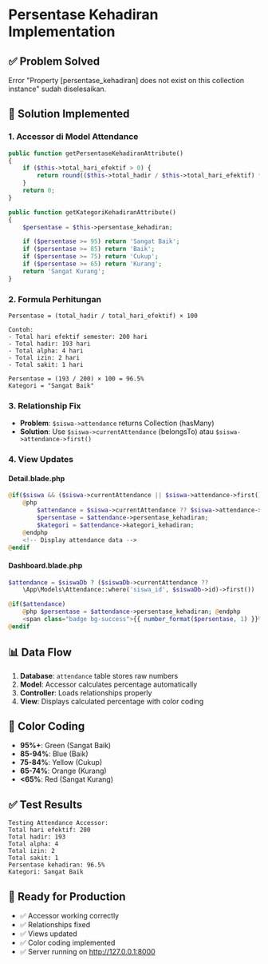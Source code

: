 # Persentase Kehadiran Implementation

## ✅ **Problem Solved**

Error "Property [persentase_kehadiran] does not exist on this collection instance" sudah diselesaikan.

## 🔧 **Solution Implemented**

### 1. **Accessor di Model Attendance**

```php
public function getPersentaseKehadiranAttribute()
{
    if ($this->total_hari_efektif > 0) {
        return round(($this->total_hadir / $this->total_hari_efektif) * 100, 2);
    }
    return 0;
}

public function getKategoriKehadiranAttribute()
{
    $persentase = $this->persentase_kehadiran;

    if ($persentase >= 95) return 'Sangat Baik';
    if ($persentase >= 85) return 'Baik';
    if ($persentase >= 75) return 'Cukup';
    if ($persentase >= 65) return 'Kurang';
    return 'Sangat Kurang';
}
```

### 2. **Formula Perhitungan**

```
Persentase = (total_hadir / total_hari_efektif) × 100

Contoh:
- Total hari efektif semester: 200 hari
- Total hadir: 193 hari
- Total alpha: 4 hari
- Total izin: 2 hari
- Total sakit: 1 hari

Persentase = (193 / 200) × 100 = 96.5%
Kategori = "Sangat Baik"
```

### 3. **Relationship Fix**

-   **Problem**: `$siswa->attendance` returns Collection (hasMany)
-   **Solution**: Use `$siswa->currentAttendance` (belongsTo) atau `$siswa->attendance->first()`

### 4. **View Updates**

#### Detail.blade.php

```php
@if($siswa && ($siswa->currentAttendance || $siswa->attendance->first()))
    @php
        $attendance = $siswa->currentAttendance ?? $siswa->attendance->first();
        $persentase = $attendance->persentase_kehadiran;
        $kategori = $attendance->kategori_kehadiran;
    @endphp
    <!-- Display attendance data -->
@endif
```

#### Dashboard.blade.php

```php
$attendance = $siswaDb ? ($siswaDb->currentAttendance ??
    \App\Models\Attendance::where('siswa_id', $siswaDb->id)->first()) : null;

@if($attendance)
    @php $persentase = $attendance->persentase_kehadiran; @endphp
    <span class="badge bg-success">{{ number_format($persentase, 1) }}%</span>
@endif
```

## 📊 **Data Flow**

1. **Database**: `attendance` table stores raw numbers
2. **Model**: Accessor calculates percentage automatically
3. **Controller**: Loads relationships properly
4. **View**: Displays calculated percentage with color coding

## 🎨 **Color Coding**

-   **95%+**: Green (Sangat Baik)
-   **85-94%**: Blue (Baik)
-   **75-84%**: Yellow (Cukup)
-   **65-74%**: Orange (Kurang)
-   **<65%**: Red (Sangat Kurang)

## ✅ **Test Results**

```
Testing Attendance Accessor:
Total hari efektif: 200
Total hadir: 193
Total alpha: 4
Total izin: 2
Total sakit: 1
Persentase kehadiran: 96.5%
Kategori: Sangat Baik
```

## 🚀 **Ready for Production**

-   ✅ Accessor working correctly
-   ✅ Relationships fixed
-   ✅ Views updated
-   ✅ Color coding implemented
-   ✅ Server running on http://127.0.0.1:8000
